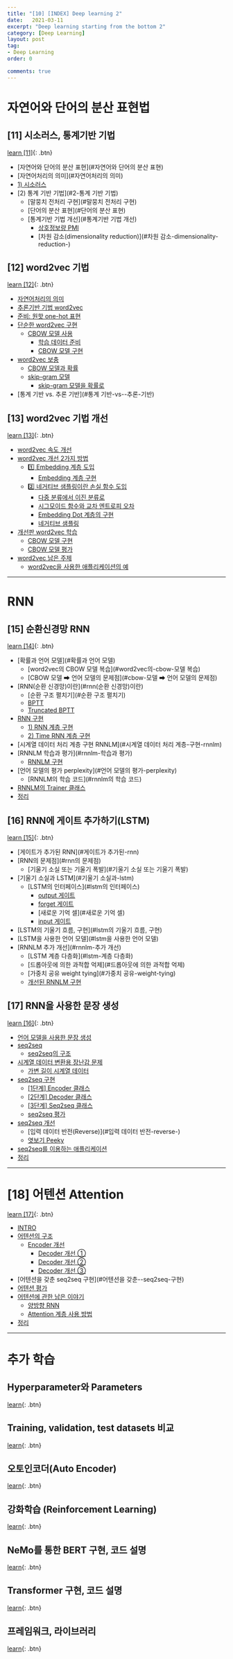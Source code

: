 ```yaml
---
title: "[10] [INDEX] Deep learning 2"
date:   2021-03-11
excerpt: "Deep learning starting from the bottom 2"
category: [Deep Learning]
layout: post
tag:
- Deep Learning
order: 0

comments: true
---
```


# **자연어와 단어의 분산 표현법**   

## [11] 시소러스, 통계기반 기법  

[learn [11]](https://yerimoh.github.io/DL13/){: .btn}  
- [자연어와 단어의 분산 표현](#자연어와 단어의 분산 표현)
- [자연어처리의 의미](#자연어처리의 의미)
- [1) 시소러스](#1-시소러스)
- [2) 통계 기반 기법](#2-통계 기반 기법)
  * [말뭉치 전처리 구현](#말뭉치 전처리 구현)
  * [단어의 분산 표현](#단어의 분산 표현)
  * [통계기반 기법 개선](#통계기반 기법 개선)
    + [상호정보량 PMI](#상호정보량-pmi)
    + [차원 감소(dimensionality reduction)](#차원 감소-dimensionality-reduction-)

## [12] word2vec 기법 

[learn [12]](https://yerimoh.github.io/DL14/){: .btn}  
- [자연어처리의 의미](#자연어처리의-의미)
- [추론기반 기법 word2vec](#-추론기반-기법-word2vec)
- [준비: 원핫 one-hot 표현](#준비--원핫-one-hot-표현)
- [단순한 word2vec 구현](#-단순한-word2vec-구현) 
  * [CBOW 모델 사용](#cbow-모델-사용)
    + [학습 데이터 준비](#학습-데이터-준비)
    + [CBOW 모델 구현](#cbow-모델-구현)
- [word2vec 보충](#word2vec-보충)
  * [CBOW 모델과 확률](#cbow-모델과-확률)
  * [skip-gram 모델](#skip-gram-모델)
    + [skip-gram 모델을 확률로](#skip-gram-모델을-확률로)
- [통계 기반 vs. 추론 기반](#통계 기반-vs--추론-기반)

## [13] word2vec 기법 개선  

[learn [13]](https://yerimoh.github.io/DL15/){: .btn}    
- [word2vec 속도 개선](#word2vec-속도-개선)
- [word2vec 개선 2가지 방법](#word2vec-개선-2가지-방법)
  * [1️⃣ Embedding 계층 도입](#1---embedding-계층-도입)
    + [Embedding 계층 구현](#embedding--계층-구현)
  * [2️⃣ 네거티브 샘플링이란 손실 함수 도입](#2--네거티브-샘플링이란-손실-함수-도입)
    + [다중 분류에서 이진 분류로](#다중-분류에서-이진-분류로)
    + [시그모이드 함수와 교차 엔트로피 오차](#시그모이드-함수와-교차-엔트로피-오차)
    + [Embedding Dot 계층의 구현](#embedding-dot-계층의-구현)
    + [네거티브 샘플링](#네거티브-샘플링)
- [개선판 word2vec 학습](#개선판-word2vec-학습)
  * [CBOW 모델 구현](#cbow-모델-구현)
  * [CBOW 모델 평가](#cbow-모델-평가)
- [word2vec 남은 주제](#word2vec-남은-주제)
  * [word2vec을 사용한 애플리케이션의 예](#word2vec을-사용한-애플리케이션의-예)


-------

# **RNN**

## [15] 순환신경망 RNN   

[learn [14]](https://yerimoh.github.io/DL16/){: .btn}    
- [확률과 언어 모델](#확률과 언어 모델)
  * [word2vec의 CBOW 모델 복습](#word2vec의-cbow-모델 복습)
  * [CBOW 모델 ➡ 언어 모델의 문제점](#cbow-모델 ➡ 언어 모델의 문제점)
- [RNN(순환 신경망)이란](#rnn(순환 신경망)이란)
  * [순환 구조 펼치기](#순환 구조 펼치기)
  * [BPTT](#bptt)
  * [Truncated BPTT](#truncated-bptt)
- [RNN 구현](#rnn-구현)
  * [1) RNN 계층 구현](#1--rnn-계층-구현)
  * [2) Time RNN 계층 구현](#2--time-rnn-계층-구현)
- [시계열 데이터 처리 계층 구현 RNNLM](#시계열 데이터 처리 계층-구현-rnnlm)
- [RNNLM 학습과 평가](#rnnlm-학습과 평가)
  * [RNNLM 구현](#rnnlm-구현)
- [언어 모델의 평가 perplexity](#언어 모델의 평가-perplexity)
  * [RNNLM의 학습 코드](#rnnlm의 학습 코드)
- [RNNLM의 Trainer 클래스](#rnnlm의-trainer-클래스)
- [정리](#정리)

## [16] RNN에 게이트 추가하기(LSTM)  

[learn [15]](https://yerimoh.github.io/DL17/){: .btn}
- [게이트가 추가된 RNN](#게이트가 추가된-rnn)
- [RNN의 문제점](#rnn의 문제점)
  * [기울기 소실 또는 기울기 폭발](#기울기 소실 또는 기울기 폭발)
- [기울기 소실과 LSTM](#기울기 소실과-lstm)
  * [LSTM의 인터페이스](#lstm의 인터페이스)
    + [output 게이트](#output-게이트)
    + [forget 게이트](#forget-게이트)
    + [새로운 기억 셀](#새로운 기억 셀)
    + [input 게이트](#input-게이트)
- [LSTM의 기울기 흐름, 구현](#lstm의 기울기 흐름, 구현)
- [LSTM을 사용한 언어 모델](#lstm을 사용한 언어 모델)
- [RNNLM 추가 개선](#rnnlm-추가 개선)
    + [LSTM 계층 다층화](#lstm-계층 다층화)
    + [드롭아웃에 의한 과적합 억제](#드롭아웃에 의한 과적합 억제)
    + [가중치 공유 weight tying](#가중치 공유-weight-tying)
  * [개선된 RNNLM 구현](#개선된-rnnlm-구현)

## [17] RNN을 사용한 문장 생성   

[learn [16]](https://yerimoh.github.io/DL18/){: .btn}
- [언어 모델을 사용한 문장 생성](#언어-모델을-사용한-문장-생성)
- [seq2seq](#seq2seq)
  * [seq2seq의 구조](#seq2seq의-구조)
- [시계열 데이터 변환용 장난감 문제](#시계열-데이터-변환용-장난감-문제)
  * [가변 길이 시계열 데이터](#가변-길이-시계열-데이터)
- [seq2seq 구현](#seq2seq-구현)
  * [[1단계] Encoder 클래스](#-1단계--encoder-클래스)
  * [[2단계] Decoder 클래스](#-2단계--decoder-클래스)
  * [[3단계] Seq2seq 클래스](#-3단계--seq2seq-클래스)
  * [seq2seq 평가](#seq2seq-평가)
- [seq2seq 개선](#seq2seq-개선)
  * [입력 데이터 반전(Reverse)](#입력 데이터 반전-reverse-)
  * [엿보기 Peeky](#엿보기-peeky)
- [seq2seq를 이용하는 애플리케이션](#seq2seq-이용하는-애플리케이션)
- [정리](#정리)

----

# [18] **어텐션 Attention**   

[learn [17]](https://yerimoh.github.io/DL19/){: .btn}
- [INTRO](#intro)
- [어텐션의 구조](#어텐션의-구조)
  * [Encoder 개선](#encoder-개선)
    + [Decoder 개선 ①](#decoder-개선--)
    + [Decoder 개선 ②](#decoder-개선--)
    + [Decoder 개선 ③](#decoder-개선--)
- [어텐션을 갖춘 seq2seq 구현](#어텐션을 갖춘--seq2seq-구현)
- [어텐션 평가](#어텐션-평가)
- [어텐션에 관한 남은 이야기](#어텐션에-관한-남은-이야기)
  * [양방향 RNN](#양방향-rnn)
  * [Attention 계층 사용 방법](#attention-계층-사용-방법)
- [정리](#정리)


-----


# **추가 학습**

## Hyperparameter와 Parameters  

[learn](https://yerimoh.github.io/DL100/){: .btn}  

## Training, validation, test datasets 비교 

[learn](https://yerimoh.github.io/DL101/){: .btn}    

## 오토인코더(Auto Encoder)

[learn](https://yerimoh.github.io/DL104/){: .btn}      

## 강화학습 (Reinforcement Learning) 

[learn](https://yerimoh.github.io/DL105/){: .btn} 

## NeMo를 통한 BERT 구현, 코드 설명 

[learn](https://yerimoh.github.io/DL107/){: .btn}    

## Transformer 구현, 코드 설명  

[learn](https://yerimoh.github.io/DL106/){: .btn}    

## 프레임워크, 라이브러리  

[learn](https://yerimoh.github.io/DL108/){: .btn}    
